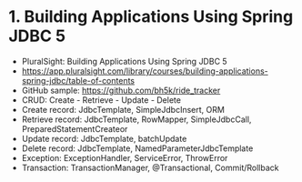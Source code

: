# 1. Building Applications Using Spring JDBC 5
- PluralSight: Building Applications Using Spring JDBC 5
- https://app.pluralsight.com/library/courses/building-applications-spring-jdbc/table-of-contents
- GitHub sample: https://github.com/bh5k/ride_tracker
- CRUD: Create - Retrieve - Update - Delete
- Create record: JdbcTemplate, SimpleJdbcInsert, ORM
- Retrieve record: JdbcTemplate, RowMapper, SimpleJdbcCall, PreparedStatementCreateor
- Update record: JdbcTemplate, batchUpdate
- Delete record: JdbcTemplate, NamedParameterJdbcTemplate
- Exception: ExceptionHandler, ServiceError, ThrowError
- Transaction: TransactionManager, @Transactional, Commit/Rollback

